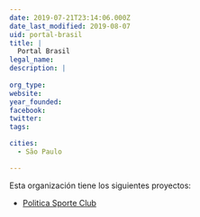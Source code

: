 ```yaml
---
date: 2019-07-21T23:14:06.000Z
date_last_modified: 2019-08-07
uid: portal-brasil
title: |
  Portal Brasil
legal_name: 
description: |
  
org_type: 
website: 
year_founded: 
facebook: 
twitter: 
tags:

cities: 
  - São Paulo

---
```


Esta organización tiene los siguientes proyectos:

- [Politica Sporte Club](/proyectos/politica-sporte-club)
